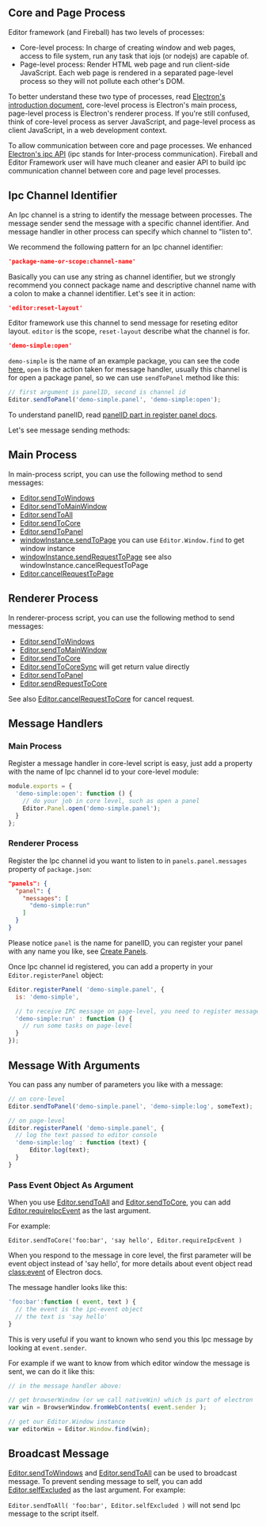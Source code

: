 ## Core and Page Process

Editor framework (and Fireball) has two levels of processes:

- Core-level process: In charge of creating window and web pages, access to file system, run any task that iojs (or nodejs) are capable of.
- Page-level process: Render HTML web page and run client-side JavaScript. Each web page is rendered in a separated page-level process so they will not pollute each other's DOM.

To better understand these two type of processes, read [Electron's introduction document](https://github.com/atom/electron/blob/master/docs/tutorial/quick-start.md#introduction), core-level process is Electron's main process, page-level process is Electron's renderer process. If you're still confused, think of core-level process as server JavaScript, and page-level process as client JavaScript, in a web development context.

To allow communication between core and page processes. We enhanced [Electron's ipc API](https://github.com/atom/electron/blob/master/docs/api/ipc-renderer.md) (ipc stands for Inter-process communication). Fireball and Editor Framework user will have much cleaner and easier API to build ipc communication channel between core and page level processes.

## Ipc Channel Identifier

An Ipc channel is a string to identify the message between processes. The message sender send the message with a specific channel identifier. And message handler in other process can specify which channel to "listen to".

We recommend the following pattern for an Ipc channel identifier:

```json
'package-name-or-scope:channel-name'
```

Basically you can use any string as channel identifier, but we strongly recommend you connect package name and descriptive channel name with a colon to make a channel identifier. Let's see it in action:

```json
'editor:reset-layout'
```

Editor framework use this channel to send message for reseting editor layout. `editor` is the scope, `reset-layout` describe what the channel is for.

```json
'demo-simple:open'
```

`demo-simple` is the name of an example package, you can see the code [here.](https://github.com/fireball-packages/package-examples/tree/master/simple) `open` is the action taken for message handler, usually this channel is for open a package panel, so we can use `sendToPanel` method like this:

```js
// first argument is panelID, second is channel id
Editor.sendToPanel('demo-simple.panel', 'demo-simple:open');
```

To understand panelID, read [panelID part in register panel docs](../create-panels.md#panel-id).

Let's see message sending methods:


## Main Process

In main-process script, you can use the following method to send messages:


- [Editor.sendToWindows](http://docs.fireball-x.com/api/modules/Editor.html#method_sendToWindows)
- [Editor.sendToMainWindow](http://docs.fireball-x.com/api/modules/Editor.html#method_sendToMainWindow)
- [Editor.sendToAll](http://docs.fireball-x.com/api/modules/Editor.html#method_sendToAll)
- [Editor.sendToCore](http://docs.fireball-x.com/api/modules/Editor.html#method_sendToCore)
- [Editor.sendToPanel](http://docs.fireball-x.com/api/modules/Editor.html#method_sendToPanel)
- [windowInstance.sendToPage](http://docs.fireball-x.com/api/classes/Window.html#method_sendToPage) you can use `Editor.Window.find` to get window instance
- [windowInstance.sendRequestToPage](http://docs.fireball-x.com/api/classes/Window.html#method_sendRequestToPage) see also windowInstance.cancelRequestToPage
- [Editor.cancelRequestToPage](http://docs.fireball-x.com/api/classes/Window.html#method_cancelRequestToPage)

## Renderer Process

In renderer-process script, you can use the following method to send messages:

- [Editor.sendToWindows](http://docs.fireball-x.com/api/modules/Editor.html#method_sendToWindows)
- [Editor.sendToMainWindow](http://docs.fireball-x.com/api/modules/Editor.html#method_sendToMainWindow)
- [Editor.sendToCore](http://docs.fireball-x.com/api/modules/Editor.html#method_sendToCore)
- [Editor.sendToCoreSync](http://docs.fireball-x.com/api/modules/Editor.html#method_sendToCoreSync) will get return value directly
- [Editor.sendToPanel](http://docs.fireball-x.com/api/modules/Editor.html#method_sendToPanel)
- [Editor.sendRequestToCore](http://docs.fireball-x.com/api/modules/Editor.html#method_sendRequestToCore)

See also [Editor.cancelRequestToCore](http://docs.fireball-x.com/api/modules/Editor.html#method_cancelRequestToCore) for cancel request.

## Message Handlers

### Main Process

Register a message handler in core-level script is easy, just add a property with the name of Ipc channel id to your core-level module:

```js
module.exports = {
  'demo-simple:open': function () {
    // do your job in core level, such as open a panel
    Editor.Panel.open('demo-simple.panel');
  }
};
```

### Renderer Process

Register the Ipc channel id you want to listen to in `panels.panel.messages` property of `package.json`:
```json
"panels": {
  "panel": {
    "messages": [
      "demo-simple:run"
    ]
  }
}
```
Please notice `panel` is the name for panelID, you can register your panel with any name you like, see [Create Panels](packages/create-panels.md).

Once Ipc channel id registered, you can add a property in your `Editor.registerPanel` object:

```js
Editor.registerPanel( 'demo-simple.panel', {
  is: 'demo-simple',

  // to receive IPC message on page-level, you need to register message in package.json
  'demo-simple:run' : function () {
    // run some tasks on page-level
  }
});
```

## Message With Arguments

You can pass any number of parameters you like with a message:

```js
// on core-level
Editor.sendToPanel('demo-simple.panel', 'demo-simple:log', someText);

// on page-level
Editor.registerPanel( 'demo-simple.panel', {
  // log the text passed to editor console
  'demo-simple:log' : function (text) {
      Editor.log(text);
  }
}
```

### Pass Event Object As Argument

When you use [Editor.sendToAll](http://docs.fireball-x.com/api/modules/Editor.html#method_sendToAll) and [Editor.sendToCore](http://docs.fireball-x.com/api/modules/Editor.html#method_sendToCore), you can add [Editor.requireIpcEvent](http://docs.fireball-x.com/api/modules/Editor.html#property_requireIpcEvent) as the last argument.

For example:

`Editor.sendToCore('foo:bar', 'say hello', Editor.requireIpcEvent )`

When you respond to the message in core level, the first parameter will be event object instead of 'say hello', for more details about event object read [class:event](https://github.com/atom/electron/blob/master/docs/api/ipc-main-process.md#class-event) of Electron docs.

The message handler looks like this:

```js
'foo:bar':function ( event, text ) {
  // the event is the ipc-event object
  // the text is 'say hello'
}
```

This is very useful if you want to known who send you this Ipc message by looking at `event.sender`.

For example if we want to know from which editor window the message is sent, we can do it like this:

```js
// in the message handler above:

// get browserWindow (or we call nativeWin) which is part of electron
var win = BrowserWindow.fromWebContents( event.sender );

// get our Editor.Window instance
var editorWin = Editor.Window.find(win);
```

## Broadcast Message

[Editor.sendToWindows](http://docs.fireball-x.com/api/modules/Editor.html#method_sendToWindows) and [Editor.sendToAll](http://docs.fireball-x.com/api/modules/Editor.html#method_sendToAll) can be used to broadcast message. To prevent sending message to self, you can add [Editor.selfExcluded](http://docs.fireball-x.com/api/modules/Editor.html#property_selfExcluded) as the last argument. For example:

`Editor.sendToAll( 'foo:bar', Editor.selfExcluded )` will not send Ipc message to the script itself.
